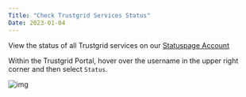 ```yaml
---
Title: "Check Trustgrid Services Status"
Date: 2023-01-04
---
```

View the status of all Trustgrid services on our [Statuspage Account](https://status.trustgrid.io/) 

Within the Trustgrid Portal, hover over the username in the upper right corner and then select `Status`.

![img](status.png)